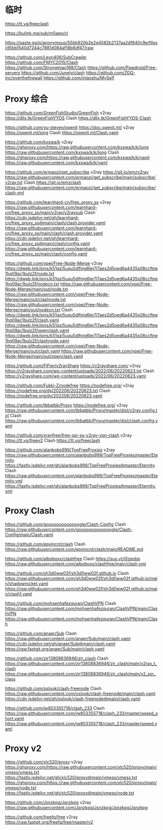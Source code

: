 # 临时
https://tt.vg/freeclash

https://bulink.me/sub/m5aep/cl

https://paste.gg/p/anonymous/55bb920b2e2e4582b2137aa2df840c9e/files/d5bb1540d7244c7881d084af18b6df47/raw


https://github.com/Leon406/SubCrawler
https://github.com/FMYC2015/Clash
https://github.com/Strongmiao168/Clash
https://github.com/Pawdroid/Free-servers
https://github.com/Junely/clash
https://github.com/ZGQ-inc/overthefirewall
https://github.com/jnlaoshu/MySelf
# Proxy 综合

https://github.com/GreenFishStudio/GreenFish
v2ray
https://dllx.tk/GreenFishYYDS
Clash
https://dllx.tk/GreenFishYYDS-Clash

https://github.com/yu-steven/openit
https://doc.openit.ml/
v2ray
https://openit.ml/long
Clash
https://openit.ml/Clash.yaml

https://github.com/kxswa/k
v2ray
https://ghproxy.com/https://raw.githubusercontent.com/kxswa/k/k/long
https://raw.githubusercontent.com/kxswa/k/k/long
Clash
https://ghproxy.com/https://raw.githubusercontent.com/kxswa/k/k/yaml
https://raw.githubusercontent.com/kxswa/k/k/yaml

https://github.com/ermaozi/get_subscribe
v2ray
https://git.io/emzv2ray
https://raw.githubusercontent.com/ermaozi/get_subscribe/main/subscribe/v2ray.txt
Clash
https://git.io/emzclash
https://raw.githubusercontent.com/ermaozi/get_subscribe/main/subscribe/clash.yml

https://github.com/learnhard-cn/free_proxy_ss
v2ray
https://raw.githubusercontent.com/learnhard-cn/free_proxy_ss/main/v2ray/v2raysub
Clash
https://cdn.jsdelivr.net/gh/learnhard-cn/free_proxy_ss@main/clash/clash.provider.yaml
https://raw.githubusercontent.com/learnhard-cn/free_proxy_ss/main/clash/clash.provider.yaml
https://cdn.jsdelivr.net/gh/learnhard-cn/free_proxy_ss@main/clash/config.yaml
https://raw.githubusercontent.com/learnhard-cn/free_proxy_ss/main/clash/config.yaml

https://github.com/vpei/Free-Node-Merge
v2ray
https://dweb.link/ipns/k51qzi5uqu5dlfnig6lej7l7aes2d5oed6a4435s08ccftne1hq09ac1bulz2f/node.txt
https://dweb.link/ipns/k51qzi5uqu5dlfnig6lej7l7aes2d5oed6a4435s08ccftne1hq09ac1bulz2f/nodecn.txt
https://raw.githubusercontent.com/vpei/Free-Node-Merge/main/out/node.txt
https://raw.githubusercontent.com/vpei/Free-Node-Merge/main/out/clashnode.txt
https://raw.githubusercontent.com/vpei/Free-Node-Merge/main/out/nodecn.txt
Clash
https://dweb.link/ipns/k51qzi5uqu5dlfnig6lej7l7aes2d5oed6a4435s08ccftne1hq09ac1bulz2f/clash.yaml
https://dweb.link/ipns/k51qzi5uqu5dlfnig6lej7l7aes2d5oed6a4435s08ccftne1hq09ac1bulz2f/openclash.yaml
https://dweb.link/ipns/k51qzi5uqu5dlfnig6lej7l7aes2d5oed6a4435s08ccftne1hq09ac1bulz2f/clashnode.yaml
https://raw.githubusercontent.com/vpei/Free-Node-Merge/main/out/clash.yaml
https://raw.githubusercontent.com/vpei/Free-Node-Merge/main/out/openclash.yaml

https://github.com/FiFier/v2rayShare
https://v2rayshare.com/
v2ray
https://v2rayshare.com/wp-content/uploads/2022/06/20220623.txt
Clash
https://v2rayshare.com/wp-content/uploads/2022/06/20220623.yaml

https://github.com/Fukki-Z/nodefree
https://nodefree.org/
v2ray
https://nodefree.org/dy/202206/20220623.txt
Clash
https://nodefree.org/dy/202206/20220623.yaml

https://github.com/tbbatbb/Proxy
https://nodefree.org/
v2ray
https://raw.githubusercontent.com/tbbatbb/Proxy/master/dist/v2ray.config.txt
Clash
https://raw.githubusercontent.com/tbbatbb/Proxy/master/dist/clash.config.yaml

https://github.com/xrayfree/free-ssr-ss-v2ray-vpn-clash
v2ray
https://tt.vg/freev2
Clash
https://tt.vg/freeclash

https://github.com/alanbobs999/TopFreeProxies
v2ray
https://raw.githubusercontent.com/alanbobs999/TopFreeProxies/master/Eternity
https://fastly.jsdelivr.net/gh/alanbobs999/TopFreeProxies@master/Eternity
Clash
https://raw.githubusercontent.com/alanbobs999/TopFreeProxies/master/Eternity.yml
https://fastly.jsdelivr.net/gh/alanbobs999/TopFreeProxies@master/Eternity.yml

# Proxy Clash

https://github.com/gooooooooooooogle/Clash-Config
Clash
https://raw.githubusercontent.com/gooooooooooooogle/Clash-Config/main/Clash.yaml

https://github.com/epvincnt/clash
Clash
https://raw.githubusercontent.com/epvincnt/clash/main/README.md

https://github.com/aiboboxx/clashfree
Clash
https://suo.yt/i0zeobp
https://raw.githubusercontent.com/aiboboxx/clashfree/main/clash.yml

https://github.com/sh3d0ww02f/sh3d0ww02f.github.io
Clash
https://raw.githubusercontent.com/sh3d0ww02f/sh3d0ww02f.github.io/main/shadowrocket.yaml
https://raw.githubusercontent.com/sh3d0ww02f/sh3d0ww02f.github.io/main/clash1.yaml

https://github.com/mohsenhafezquran/ClashVPN
Clash
https://raw.githubusercontent.com/mohsenhafezquran/ClashVPN/main/ClashVPN
https://raw.githubusercontent.com/mohsenhafezquran/ClashVPN/main/Clash

https://github.com/anaer/Sub
Clash
https://raw.githubusercontent.com/anaer/Sub/main/clash.yaml
https://cdn.jsdelivr.net/gh/anaer/Sub@main/clash.yaml
https://raw.fastgit.org/anaer/Sub/main/clash.yaml

https://github.com/zjr13808836946/zjr_clash
Clash
https://raw.githubusercontent.com/zjr13808836946/zjr_clash/main/v2ray_t_clash
https://raw.githubusercontent.com/zjr13808836946/zjr_clash/main/v2_ssr_class

https://github.com/oslook/clash-freenode
Clash
https://raw.githubusercontent.com/oslook/clash-freenode/main/clash.yaml
https://cdn.jsdelivr.net/gh/oslook/clash-freenode@main/clash.yaml

https://github.com/jw853355718/clash_233
Clash
https://raw.githubusercontent.com/jw853355718/clash_233/master/speed_short.yaml
https://raw.githubusercontent.com/jw853355718/clash_233/master/speed.yaml

# Proxy v2

https://github.com/xlc520/proxy
v2ray
https://ghproxy.com/https://raw.githubusercontent.com/xlc520/proxy/main/vmess/vmess.txt
https://fastly.jsdelivr.net/gh/xlc520/proxy@main/vmess/vmess.txt
https://ghproxy.com/https://raw.githubusercontent.com/xlc520/proxy/main/vmess/node.txt
https://fastly.jsdelivr.net/gh/xlc520/proxy@main/vmess/node.txt

https://github.com/Jsnzkpg/Jsnzkpg
v2ray
https://raw.githubusercontent.com/Jsnzkpg/Jsnzkpg/Jsnzkpg/Jsnzkpg

https://github.com/freefq/free
v2ray
https://raw.fastgit.org/freefq/free/master/v2

